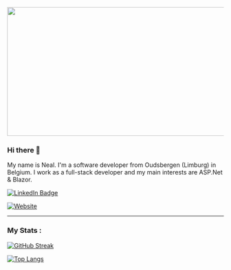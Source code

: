 <div align="center">
  <img src="https://media.giphy.com/media/dWesBcTLavkZuG35MI/giphy.gif" width="600" height="300"/>
</div>

### Hi there 👋

My name is Neal. I'm a software developer from Oudsbergen (Limburg) in Belgium.
I work as a full-stack developer and my main interests are ASP.Net & Blazor.

<div id="badges">
  <a href="https://www.linkedin.com/in/nealrobben/">
    <img src="https://img.shields.io/badge/LinkedIn-blue?style=for-the-badge&logo=linkedin&logoColor=white" alt="LinkedIn Badge"/>
  </a>
</div>

[![Website](https://img.shields.io/website?label=nealrobben.be&style=for-the-badge&url=https%3A%2F%2Fnealrobben.be)](https://nealrobben.be)

---

### My Stats :

[![GitHub Streak](http://github-readme-streak-stats.herokuapp.com?user=nealrobben&date_format=j%20M%5B%20Y%5D)](https://git.io/streak-stats)

[![Top Langs](https://github-readme-stats.vercel.app/api/top-langs/?username=nealrobben&layout=compact)](https://github.com/anuraghazra/github-readme-stats)
